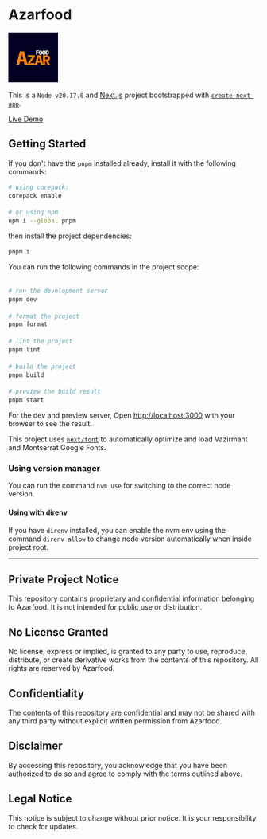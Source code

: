 # Azarfood

![Azarfood](./src/app/icon.png)

This is a `Node-v20.17.0` and [Next.js](https://nextjs.org/) project bootstrapped with [`create-next-app`](https://github.com/vercel/next.js/tree/canary/packages/create-next-app).

[Live Demo](https://azarfood-frontend.vercel.app)

## Getting Started

If you don't have the `pnpm` installed already, install it with the following commands:

```bash
# using corepack:
corepack enable

# or using npm
npm i --global pnpm
```

then install the project dependencies:

```bash
pnpm i
```

You can run the following commands in the project scope:

```bash

# run the development server
pnpm dev

# format the project
pnpm format

# lint the project
pnpm lint

# build the project
pnpm build

# preview the build result
pnpm start
```

For the dev and preview server, Open [http://localhost:3000](http://localhost:3000) with your browser to see the result.

This project uses [`next/font`](https://nextjs.org/docs/basic-features/font-optimization) to automatically optimize and load Vazirmant and Montserrat Google Fonts.

### Using version manager

You can run the command `nvm use` for switching to the correct node version.

#### Using with direnv

If you have `direnv` installed, you can enable the nvm env using the command `direnv allow` to change node version automatically when inside project root.

---

## Private Project Notice

This repository contains proprietary and confidential information belonging to Azarfood. It is not intended for public use or distribution.

## No License Granted

No license, express or implied, is granted to any party to use, reproduce, distribute, or create derivative works from the contents of this repository. All rights are reserved by Azarfood.

## Confidentiality

The contents of this repository are confidential and may not be shared with any third party without explicit written permission from Azarfood.

## Disclaimer

By accessing this repository, you acknowledge that you have been authorized to do so and agree to comply with the terms outlined above.

## Legal Notice

This notice is subject to change without prior notice. It is your responsibility to check for updates.
